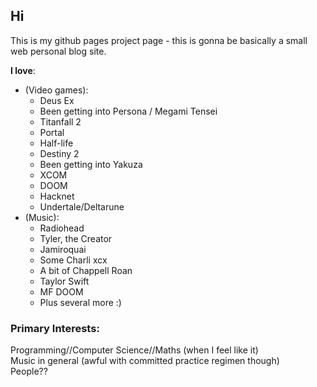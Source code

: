 ## Hi 
This is my github pages project page - this is gonna be basically a small web personal blog site. 

__I love__:
- (Video games): 
  - Deus Ex
  - Been getting into Persona / Megami Tensei
  - Titanfall 2
  - Portal
  - Half-life
  - Destiny 2
  - Been getting into Yakuza
  - XCOM
  - DOOM
  - Hacknet
  - Undertale/Deltarune
- (Music):
  - Radiohead
  - Tyler, the Creator
  - Jamiroquai
  - Some Charli xcx 
  - A bit of Chappell Roan
  - Taylor Swift
  - MF DOOM
  - Plus several more :)

### __Primary Interests__:
Programming//Computer Science//Maths (when I feel like it) \
Music in general (awful with committed practice regimen though) \
People?? 
